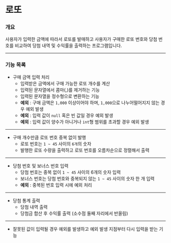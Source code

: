 # 로또

### 개요

사용자가 입력한 금액에 따라서 로또를 발매하고
사용자가 구매한 로또 번호와 당첨 번호를 비교하여 당첨 내역 및 수익률을 출력하는 프로그램입니다.

---

### 기능 목록

- 구매 금액 입력 처리
    - 입력받은 금액에서 구매 가능한 로또 개수를 계산
    - 입력된 문자열에서 콤마(,)를 제거하는 기능
    - 입력된 문자열을 정수형으로 변환하는 기능
    - **예외** : 구매 금액은 `1,000` 이상이어야 하며, `1,000`으로 나누어떨어지지 않는 경우 예외 발생
    - **예외** : 입력 값이 `null` 혹은 빈 값일 경우 예외 발생
    - **예외** : 입력 값이 양수가 아니거나 `int`형 범위를 초과할 경우 예외 발생

---

- 구매 개수만큼 로또 번호 중복 없이 발행
    - 로또 번호는 `1 ~ 45` 사이의 `6개`의 숫자
    - 발행한 로또 수량을 출력하고 로또 번호를 오름차순으로 정렬해서 출력

---

- 당첨 번호 및 보너스 번호 입력
    - 당첨 번호는 중복 없이 `1 ~ 45` 사이의 6개의 숫자 입력
    - 보너스 번호는 당첨 번호와 중복되지 않는 `1 ~ 45` 사이의 숫자 한 개 입력
    - **예외** : 중복된 번호 입력 시에 예외 처리

---

- 당첨 통계 출력
    - 당첨 내역 출력
    - 당첨금 합산 후 수익률 출력 (소수점 둘째 자리에서 반올림)

---
- 잘못된 값이 입력될 경우 예외를 발생하고 예외 발생 지점부터 다시 입력을 받는 기능